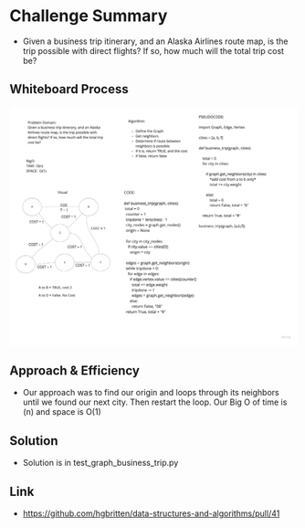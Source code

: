 # Challenge Summary
<!-- Description of the challenge -->
- Given a business trip itinerary, and an Alaska Airlines route map, is the trip possible with direct flights? If so, how much will the total trip cost be?

## Whiteboard Process
<!-- Embedded whiteboard image -->
![business_trip](graph_business_trip.jpg)

## Approach & Efficiency
<!-- What approach did you take? Why? What is the Big O space/time for this approach? -->
- Our approach was to find our origin and loops through its neighbors until we found our next city. Then restart the loop. Our Big O of time is (n) and space is O(1)


## Solution
<!-- Show how to run your code, and examples of it in action -->
- Solution is in test_graph_business_trip.py

## Link
- https://github.com/hgbritten/data-structures-and-algorithms/pull/41
